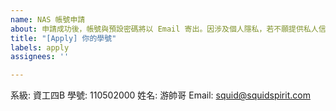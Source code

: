 ```yaml
---
name: NAS 帳號申請
about: 申請成功後，帳號與預設密碼將以 Email 寄出。因涉及個人隱私，若不願提供私人信箱，請使用中央大學分配以 cc.ncu.edu.tw 為域名的信箱。
title: "[Apply] 你的學號"
labels: apply
assignees: ''

---
```


系級: 資工四B
學號: 110502000
姓名: 游帥哥
Email: squid@squidspirit.com
